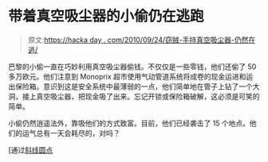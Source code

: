 # 带着真空吸尘器的小偷仍在逃跑

> 原文:[https://hacka day . com/2010/09/24/窃贼-手持真空吸尘器-仍然在逃/](https://hackaday.com/2010/09/24/thieves-armed-with-a-vacuum-cleaner-still-on-the-run/)

巴黎的小偷一直在巧妙利用真空吸尘器偷钱。不仅仅是一些零钱，他们还偷了 50 多万欧元。他们注意到 Monoprix 超市使用气动管道系统将成卷的现金运进和运出保险箱。意识到这是安全系统中最薄弱的一点，他们简单地在管子上钻了一个大洞，接上真空吸尘器，把现金吸了出来。忘记开锁或保险箱破解，这必须是可笑的简单。

小偷仍然逍遥法外，靠吸他们的方式致富。目前，他们已经袭击了 15 个地点。他们的运气总有一天会耗尽的，对吗？

[通过[斜线圆点](http://idle.slashdot.org/story/10/09/24/1233259/Thieves-Use-Vacuum-to-Siphon-Cash-From-Safes)